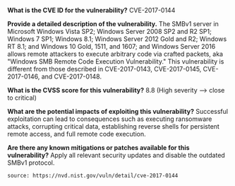 **What is the CVE ID for the vulnerability?**
CVE-2017-0144

**Provide a detailed description of the vulnerability.**
The SMBv1 server in Microsoft Windows Vista SP2; Windows Server 2008 SP2 and R2 SP1; Windows 7 SP1; Windows 8.1; Windows Server 2012 Gold and R2; Windows RT 8.1; and Windows 10 Gold, 1511, and 1607; and Windows Server 2016 allows remote attackers to execute arbitrary code via crafted packets, aka "Windows SMB Remote Code Execution Vulnerability." This vulnerability is different from those described in CVE-2017-0143, CVE-2017-0145, CVE-2017-0146, and CVE-2017-0148.

**What is the CVSS score for this vulnerability?**
8.8 (High severity --> close to critical)

**What are the potential impacts of exploiting this vulnerability?**
Successful exploitation can lead to consequences such as executing ransomware attacks, corrupting critical data, establishing reverse shells for persistent remote access, and full remote code execution.

**Are there any known mitigations or patches available for this vulnerability?**
Apply all relevant security updates and disable the outdated SMBv1 protocol.

````
source: https://nvd.nist.gov/vuln/detail/cve-2017-0144
